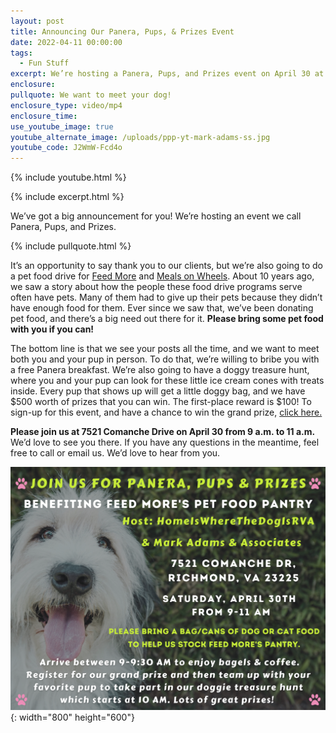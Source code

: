 ```yaml
---
layout: post
title: Announcing Our Panera, Pups, & Prizes Event
date: 2022-04-11 00:00:00
tags:
  - Fun Stuff
excerpt: We’re hosting a Panera, Pups, and Prizes event on April 30 at 9 a.m.
enclosure:
pullquote: We want to meet your dog!
enclosure_type: video/mp4
enclosure_time:
use_youtube_image: true
youtube_alternate_image: /uploads/ppp-yt-mark-adams-ss.jpg
youtube_code: J2WmW-Fcd4o
---
```

{% include youtube.html %}

{% include excerpt.html %}

We’ve got a big announcement for you\! We’re hosting an event we call Panera, Pups, and Prizes.

{% include pullquote.html %}

It’s an opportunity to say thank you to our clients, but we’re also going to do a pet food drive for [Feed More](https://feedmore.org/) and [Meals on Wheels](https://www.mealsonwheelsamerica.org/). About 10 years ago, we saw a story about how the people these food drive programs serve often have pets. Many of them had to give up their pets because they didn’t have enough food for them. Ever since we saw that, we’ve been donating pet food, and there’s a big need out there for it. **Please bring some pet food with you if you can\!**

The bottom line is that we see your posts all the time, and we want to meet both you and your pup in person. To do that, we’re willing to bribe you with a free Panera breakfast. We’re also going to have a doggy treasure hunt, where you and your pup can look for these little ice cream cones with treats inside. Every pup that shows up will get a little doggy bag, and we have $500 worth of prizes that you can win. The first-place reward is $100\! To sign-up for this event, and have a chance to win the grand prize, [click here.](https://forms.gle/E2Yz922LWtc5526T9)

**Please join us at 7521 Comanche Drive on April 30 from 9 a.m. to 11 a.m.** We’d love to see you there. If you have any questions in the meantime, feel free to call or email us. We’d love to hear from you.

![](/uploads/invitation-for-fb---png.png){: width="800" height="600"}
